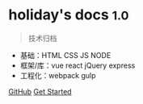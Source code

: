 <!-- _coverpage.md -->

<!-- ![logo](cover.gif) -->

# holiday's docs <small>1.0</small>

> 技术归档

- 基础：HTML CSS JS NODE
- 框架/库：vue react jQuery express
- 工程化：webpack gulp 

[GitHub](https://github.com/Wenhao-liao)
[Get Started](#Headline)